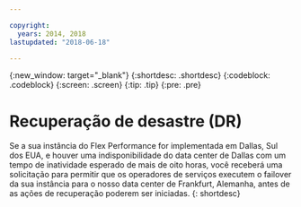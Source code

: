 ```yaml
---

copyright:
  years: 2014, 2018
lastupdated: "2018-06-18"

---
```


<!-- Attribute definitions --> 
{:new_window: target="_blank"}
{:shortdesc: .shortdesc}
{:codeblock: .codeblock}
{:screen: .screen}
{:tip: .tip}
{:pre: .pre}

# Recuperação de desastre (DR)

Se a sua instância do Flex Performance for implementada em Dallas, Sul dos EUA, e houver uma indisponibilidade do data center de Dallas com um tempo de inatividade esperado de mais de oito horas, você receberá uma solicitação para permitir que os operadores de serviços executem o failover da sua instância para o nosso data center de Frankfurt, Alemanha, antes de as ações de recuperação poderem ser iniciadas.
{: shortdesc}

